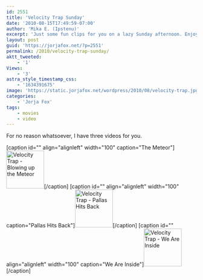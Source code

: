 ```yaml
---
id: 2551
title: 'Velocity Trap Sunday'
date: '2010-08-15T17:49:59-07:00'
author: 'Mika E. (Ipstenu)'
excerpt: 'Just some fun clips for you on a lazy Sunday afternoon. Enjoy!'
layout: post
guid: 'https://jorjafox.net/?p=2551'
permalink: /2010/velocity-trap-sunday/
aktt_tweeted:
    - '1'
Views:
    - '3'
astra_style_timestamp_css:
    - '1634391675'
image: 'https://static.jorjafox.net/wordpress/2010/08/velocity-trap.jpg'
categories:
    - 'Jorja Fox'
tags:
    - movies
    - video
---
```


For no reason whatsoever, I have three videos for you.

[caption id="" align="alignleft" width="100" caption="The Meteor"]<a href="https://jorjafox.net/videos/?p=301"><img alt="Velocity Trap - Blowing up the Meteor" src="https://jorjafox.net/videos/files/2010/07/vt01-meteor-100x100.jpg" title="Velocity Trap - Blowing up the Meteor" width="100" height="100" /></a>[/caption] [caption id="" align="alignleft" width="100" caption="Pallas Hits Back"]<a href="https://jorjafox.net/videos/post/velocity-trap-pallas-hits-back"><img alt="Velocity Trap - Pallas Hits Back" src="https://jorjafox.net/videos/files/2010/08/vt02-slapped-100x100.jpg" title="Velocity Trap - Pallas Hits Back" width="100" height="100" /></a>[/caption] [caption id="" align="alignleft" width="100" caption="We Are Inside"]<a href="https://jorjafox.net/videos/post/velocity-trap-we-are-inside"><img alt="Velocity Trap - We Are Inside" src="https://jorjafox.net/videos/files/2010/08/vt03-inside-100x100.jpg" title="Velocity Trap - We Are Inside" width="100" height="100" /></a>[/caption] 